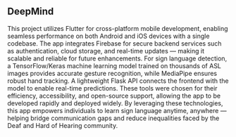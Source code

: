## DeepMind

This project utilizes Flutter for cross-platform mobile development, enabling seamless performance on both Android and iOS devices with a single codebase. The app integrates Firebase for secure backend services such as authentication, cloud storage, and real-time updates — making it scalable and reliable for future enhancements. For sign language detection, a TensorFlow/Keras machine learning model trained on thousands of ASL images provides accurate gesture recognition, while MediaPipe ensures robust hand tracking. A lightweight Flask API connects the frontend with the model to enable real-time predictions. These tools were chosen for their efficiency, accessibility, and open-source support, allowing the app to be developed rapidly and deployed widely. By leveraging these technologies, this app empowers individuals to learn sign language anytime, anywhere — helping bridge communication gaps and reduce inequalities faced by the Deaf and Hard of Hearing community.
























